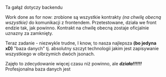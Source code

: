 Ta gałąź dotyczy backendu

Work done as for now:
zrobione są wszystkie kontrakty *(na chwilę obecną wszystkie)* do komunikacji z frontendem.
Przetestowane, działa we front endzie tak, jak powinno. Kontrakt na chwilę obecną zostaje oficjalnie uznazny za zamknięty.

Teraz zadanie - niezwykle trudne, I know, to nasza najlepsza **(bo jedyna xD)** "baza danych"
tj. absolutny szczyt technologii jakim jest zapisywanie wszystkiego w olbrzymich dwóch jsonach.

Zajęło to zdecydowanie więcej czasu niż powinno, ale ***działa!!!!!!***
Profesjonalna baza danych jest